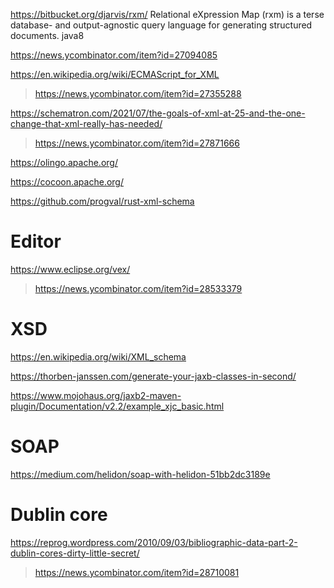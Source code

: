 https://bitbucket.org/djarvis/rxm/ Relational eXpression Map (rxm) is a terse database- and output-agnostic query language for generating structured documents. java8

https://news.ycombinator.com/item?id=27094085

https://en.wikipedia.org/wiki/ECMAScript_for_XML
> https://news.ycombinator.com/item?id=27355288

https://schematron.com/2021/07/the-goals-of-xml-at-25-and-the-one-change-that-xml-really-has-needed/
> https://news.ycombinator.com/item?id=27871666

https://olingo.apache.org/

https://cocoon.apache.org/

https://github.com/progval/rust-xml-schema

# Editor
https://www.eclipse.org/vex/
> https://news.ycombinator.com/item?id=28533379

# XSD
https://en.wikipedia.org/wiki/XML_schema

https://thorben-janssen.com/generate-your-jaxb-classes-in-second/

https://www.mojohaus.org/jaxb2-maven-plugin/Documentation/v2.2/example_xjc_basic.html

# SOAP
https://medium.com/helidon/soap-with-helidon-51bb2dc3189e

# Dublin core
https://reprog.wordpress.com/2010/09/03/bibliographic-data-part-2-dublin-cores-dirty-little-secret/
> https://news.ycombinator.com/item?id=28710081